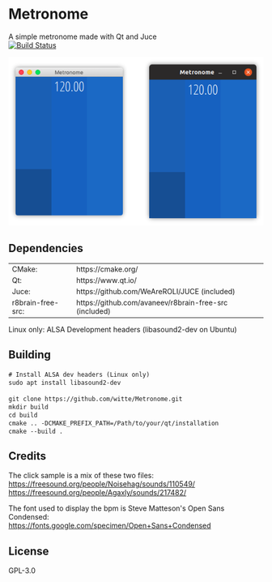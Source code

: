 # Metronome
A simple metronome made with Qt and Juce<br>
[![Build Status](https://travis-ci.com/witte/Metronome.svg?branch=master)](https://travis-ci.com/witte/Metronome)

<div align="center"><img src="screenshot.png"/></div>

## Dependencies

<table>
  <tr></tr>
    <td>CMake:</td><td>https://cmake.org/</td>
  </tr>
  <tr>
    <td>Qt:</td><td>https://www.qt.io/</td>
  </tr>
  <tr>
    <td>Juce:</td><td>https://github.com/WeAreROLI/JUCE (included)</td>
  </tr>
  <tr>
    <td>r8brain-free-src:</td><td>https://github.com/avaneev/r8brain-free-src (included)</td>
  </tr>
</table>

Linux only: ALSA Development headers (libasound2-dev on Ubuntu)


## Building

```
# Install ALSA dev headers (Linux only)
sudo apt install libasound2-dev

git clone https://github.com/witte/Metronome.git
mkdir build
cd build
cmake .. -DCMAKE_PREFIX_PATH=/Path/to/your/qt/installation
cmake --build .
```

## Credits
The click sample is a mix of these two files:<br>
https://freesound.org/people/Noisehag/sounds/110549/<br>
https://freesound.org/people/Agaxly/sounds/217482/

The font used to display the bpm is Steve Matteson's Open Sans Condensed:<br>
https://fonts.google.com/specimen/Open+Sans+Condensed

## License
GPL-3.0

